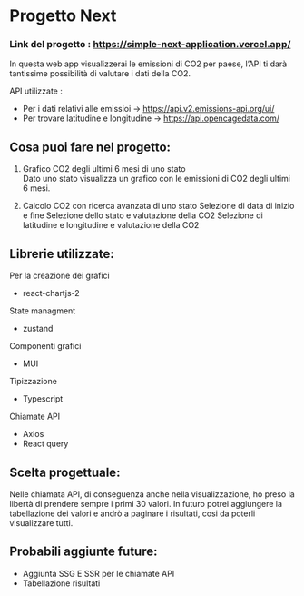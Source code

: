 # Progetto Next

### Link del progetto : https://simple-next-application.vercel.app/

In questa web app visualizzerai le emissioni di CO2 per paese, l’API ti darà tantissime possibilità di valutare i dati della CO2.

API utilizzate :
- Per i dati relativi alle emissioi -> https://api.v2.emissions-api.org/ui/
- Per trovare latitudine e longitudine -> https://api.opencagedata.com/

## Cosa puoi fare nel progetto:

1) Grafico CO2 degli ultimi 6 mesi di uno stato  
  Dato uno stato visualizza un grafico con le emissioni di CO2 degli ultimi 6 mesi.

2) Calcolo CO2 con ricerca avanzata di uno stato
  Selezione di data di inizio e fine
  Selezione dello stato e valutazione della CO2
  Selezione di latitudine e longitudine e valutazione della CO2

## Librerie utilizzate:

Per la creazione dei grafici

- react-chartjs-2

State managment

- zustand

Componenti grafici

- MUI

Tipizzazione

- Typescript

Chiamate API

- Axios
- React query

## Scelta progettuale:

Nelle chiamata API, di conseguenza anche nella visualizzazione, ho preso la libertà di prendere sempre i primi 30 valori.
In futuro potrei aggiungere la tabellazione dei valori e andrò a paginare i risultati, cosi da poterli visualizzare tutti.


## Probabili aggiunte future:

- Aggiunta SSG E SSR per le chiamate API
- Tabellazione risultati
